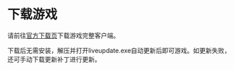 # 下载游戏

请前往[官方下载页](http://ffo.qq.com/down.shtml)下载游戏完整客户端。

下载后无需安装，解压并打开liveupdate.exe自动更新后即可游戏。如更新失败，还可手动下载更新补丁进行更新。